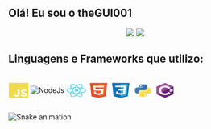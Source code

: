 ## Olá! Eu sou o theGUI001

<div align="center">
  <a src="https://github.com/theGUI001">
  <img aling="left" height="180em" src="https://github-readme-stats.vercel.app/api?username=thegui001&show_icons=true&theme=transparent&include_all_commits=true&count_private=true"/>
  <img aling="right" height="180em" src="https://github-readme-stats.vercel.app/api/top-langs/?username=thegui001&layout=compact&langs_count=10&theme=vision-friendly-dark"/>
</div>

## Linguagens e Frameworks que utilizo:
  <div aling="center" style="display: inline_block"><br>
  <img align="center" alt="Js" height="30" width="40" src="https://raw.githubusercontent.com/devicons/devicon/master/icons/javascript/javascript-plain.svg">
  <img align="center" alt="NodeJs" height="30" width="40" src="https://cdn.jsdelivr.net/gh/devicons/devicon/icons/nodejs/nodejs-original.svg" />
  <img align="center" alt="React" height="30" width="40" src="https://raw.githubusercontent.com/devicons/devicon/master/icons/react/react-original.svg">
  <img align="center" alt="HTML" height="30" width="40" src="https://raw.githubusercontent.com/devicons/devicon/master/icons/html5/html5-original.svg">
  <img align="center" alt="CSS" height="30" width="40" src="https://raw.githubusercontent.com/devicons/devicon/master/icons/css3/css3-original.svg">
  <img align="center" alt="Python" height="30" width="40" src="https://raw.githubusercontent.com/devicons/devicon/master/icons/python/python-original.svg">
  <img align="center" alt="Csharp" height="30" width="40" src="https://raw.githubusercontent.com/devicons/devicon/master/icons/csharp/csharp-original.svg">
</div>
  
  ##
  
![Snake animation](https://github.com/theGUI001/theGUI001/blob/output/github-contribution-grid-snake.svg)
